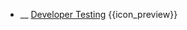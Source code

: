* __ [Developer Testing]({{baseUrl}}/testing/testingTypes/developerTesting) <trigger for="pop:testing-developerTesting-preview">{{icon_preview}}</trigger>

<popover id="pop:testing-developerTesting-preview" title="{{icon_preview}} Developer Testing" placement="right">
  <div slot="content">
    <include src=".\preview.md" />
  </div>
</popover>
